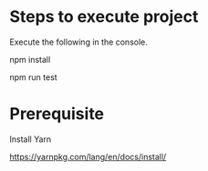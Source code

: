 Steps to execute project
========================================
Execute the following in the console.

npm install

npm run test


Prerequisite
========================================

Install Yarn

https://yarnpkg.com/lang/en/docs/install/